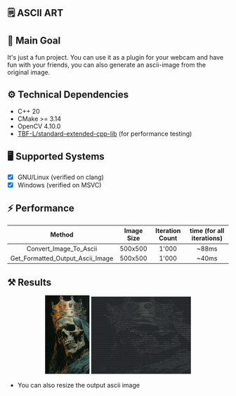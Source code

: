 ## 🗒 ASCII ART

## 🎯 Main Goal

It's just a fun project.
You can use it as a plugin for your webcam and have fun with your friends, you can also generate an ascii-image from the original image.

## ⚙️ Technical Dependencies

- C++ 20
- CMake >= 3.14
- OpenCV 4.10.0
- [TBF-L/standard-extended-cpp-lib](https://github.com/TBF-L/standard-extended-cpp-lib) (for performance testing)

## 🖥 Supported Systems

- [X] GNU/Linux (verified on clang)
- [X] Windows (verified on MSVC)

## ⚡️ Performance

|             Method                |  Image Size |  Iteration Count        | time (for all iterations) |
|:---------------------------------:|:-----------:|:-----------------------:|:-------------------------:|
| Convert_Image_To_Ascii            | 500x500     | 1'000                   |          ~88ms            |
| Get_Formatted_Output_Ascii_Image  | 500x500     | 1'000                   |          ~40ms            |

## ⚒ Results

<p align="center">
  <img src="images/skull.jpg" width="20%">
  <img src="images/skull_ascii.png" width="45%">
</p>

- You can also resize the output ascii image